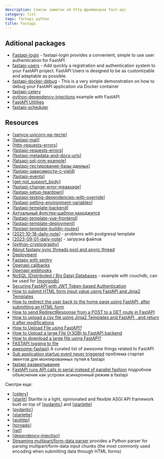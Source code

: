 ```yaml
---
description: Список заметок об http-фреймворке fast-api
category: list
tags: fastapi python
title: Fastapi
---
```

## Aditional packages

- [Fastapi-login](https://fastapi-login.readthedocs.io/) - fastapi-login provides a convenient, simple to use user authentication for FastAPI
- [fastapi-users](https://github.com/fastapi-users/fastapi-users) - Add quickly a registration and authentication system to your FastAPI project. FastAPI Users is designed to be as customizable and adaptable as possible.
- [fastapi-docker-debug](https://github.com/Kludex/fastapi-docker-debug) - This is a very simple demonstration on how to debug your FastAPI application via Docker container
- [fastapi-celery](https://github.com/GregaVrbancic/fastapi-celery)
- [python-dependency-injections](https://python-dependency-injector.ets-labs.org/examples/fastapi.html) example with FastAPI
- [FastAPI Utilities](https://fastapi-utils.davidmontague.xyz/)
- [fastapi-scheduler](https://github.com/amisadmin/fastapi-scheduler?tab=readme-ov-file)

## Resources

- [[запуск-uvicorn-на-тесте]]
- [[fastapi-mail]]
- [[http-requests-errors]]
- [[fastapi-requests-errors]]
- [[fastapi-metadata-and-docs-urls]]
- [[fatsapi-sql-orm-example]]
- [[fastapi-тестирование-базы-данных]]
- [[fastapi-зависимости-с-yield]]
- [[fastapi-events]]
- [[get-not_support_body]]
- [[fastapi-change-error-meaasage]]
- [[fastapi-setup-teardown]]
- [[fastapi-testing-dependencies-with-override]]
- [[fastapi-setting-environment-variables]]
- [[fastapi-template-backend]]
- [Актуальный фулстек-шаблон находжится](https://github.com/tiangolo/full-stack-fastapi-template)
- [[fastapi-template-vue-frontend]]
- [[fastapi-template-deployment]]
- [[fastapi-template-buildin-routes]]
- [[2021-10-18-daily-note]] - problems with postgresql template
- [[2023-09-01-daily-note]] - загрузка файлов
- [[python-cryptography]]
- [About fastapy sync threads pool and async thread](https://stackoverflow.com/a/71517830)
- [Deployment](https://fastapi.tiangolo.com/ru/deployment/)
- [Fastapy with sentry](https://docs.sentry.io/platforms/python/integrations/fastapi/#install)
- [Openapi callbacks](https://fastapi.tiangolo.com/advanced/openapi-callbacks/)
- [Openapi webhooks](https://fastapi.tiangolo.com/advanced/openapi-webhooks/)
- [NoSQL (Distributed / Big Data) Databases](https://fastapi.tiangolo.com/advanced/nosql-databases/) - example with couchdb, can be used for [[mongodb]]
- [Securing FastAPI with JWT Token-based Authentication](https://testdriven.io/blog/fastapi-jwt-auth/)
- [How to submit HTML form input value using FastAPI and Jinja2 Templates](https://stackoverflow.com/questions/74318682/how-to-submit-html-form-input-value-using-fastapi-and-jinja2-templates)
- [How to redirect the user back to the home page using FastAPI, after submitting an HTML form](https://stackoverflow.com/questions/70690454/how-to-redirect-the-user-back-to-the-home-page-using-fastapi-after-submitting-a)
- [How to send RedirectResponse from a POST to a GET route in FastAPI](https://stackoverflow.com/questions/73076517/how-to-send-redirectresponse-from-a-post-to-a-get-route-in-fastapi)
- [How to upload a csv file using Jinja2 Templates and FastAPI , and return it after modifications](https://stackoverflow.com/questions/74573656/how-to-upload-a-csv-file-using-jinja2-templates-and-fastapi-and-return-it-afte)
- [How to Upload File using FastAPI?](https://stackoverflow.com/questions/63048825/how-to-upload-file-using-fastapi)
- [How to Upload a large File (≥3GB) to FastAPI backend](https://stackoverflow.com/questions/73442335/how-to-upload-a-large-file-%E2%89%A53gb-to-fastapi-backend)
- [How to download a large file using FastAPI?](https://stackoverflow.com/questions/73550398/how-to-download-a-large-file-using-fastapi)
- [FASTAPI logging to file](https://stackoverflow.com/questions/60715275/fastapi-logging-to-file)
- [awesome-fastapi)](https://github.com/mjhea0/awesome-fastapi) A curated list of awesome things related to FastAPI
- [Sub application startup event never triggered](https://github.com/tiangolo/fastapi/issues/811) проблема стартап эвентов для монтированных путей в fastapi
- [fastapi развертывание](https://fastapi.tiangolo.com/ru/deployment/)
- [FastAPI runs API calls in serial instead of parallel fashion](https://stackoverflow.com/questions/71516140/fastapi-runs-api-calls-in-serial-instead-of-parallel-fashion) подробное объяснение как устроен асинхронный режим в fastapi

Смотри еще:

- [[celery]]
- [[starlit]] Starlite is a light, opinionated and flexible ASGI API framework built on top of [[pydantic]] and [[starlette]]
- [[pydantic]]
- [[starlette]]
- [[aiohttp]]
- [[tornado]]
- [[jwt]]
- [[dependency-injection]]
- [Streaming multipart/form-data parser](https://streaming-form-data.readthedocs.io/en/latest/#) provides a Python parser for parsing multipart/form-data input chunks (the most commonly used encoding when submitting data through HTML forms)

[//begin]: # "Autogenerated link references for markdown compatibility"
[запуск-uvicorn-на-тесте]: %D0%B7%D0%B0%D0%BF%D1%83%D1%81%D0%BA-uvicorn-%D0%BD%D0%B0-%D1%82%D0%B5%D1%81%D1%82%D0%B5 "Fast-api v3 спецификация"
[fastapi-mail]: fastapi-mail "Fastapi mail"
[http-requests-errors]: http-requests-errors "Http requests"
[fastapi-requests-errors]: fastapi-requests-errors "Fastapi requests errors"
[fastapi-metadata-and-docs-urls]: fastapi-metadata-and-docs-urls "Fastapi Metadata and Docs URLs"
[fatsapi-sql-orm-example]: fatsapi-sql-orm-example "Fatsapi sql orm example"
[fastapi-тестирование-базы-данных]: fastapi-%D1%82%D0%B5%D1%81%D1%82%D0%B8%D1%80%D0%BE%D0%B2%D0%B0%D0%BD%D0%B8%D0%B5-%D0%B1%D0%B0%D0%B7%D1%8B-%D0%B4%D0%B0%D0%BD%D0%BD%D1%8B%D1%85 "Fastapi тестирование базы данных"
[fastapi-зависимости-с-yield]: fastapi-%D0%B7%D0%B0%D0%B2%D0%B8%D1%81%D0%B8%D0%BC%D0%BE%D1%81%D1%82%D0%B8-%D1%81-yield "Fastapi зависимости с yield"
[fastapi-events]: fastapi-events "Fastapi events"
[get-not_support_body]: get-not_support_body "GET not support body"
[fastapi-change-error-meaasage]: fastapi-change-error-meaasage "Fastapi change error measage"
[fastapi-setup-teardown]: fastapi-setup-teardown "Fastapi setup teardown"
[fastapi-testing-dependencies-with-override]: fastapi-testing-dependencies-with-override "Fastapi testing dependencies with owerride"
[fastapi-setting-environment-variables]: fastapi-setting-environment-variables "Fastapi environment variables"
[fastapi-template-backend]: fastapi-template-backend "Fastapi template backend"
[fastapi-template-vue-frontend]: fastapi-template-vue-frontend "Fastapi frontend development"
[fastapi-template-deployment]: fastapi-template-deployment "Fastapi template deployment"
[fastapi-template-buildin-routes]: fastapi-template-buildin-routes "Fastapi template buildin routes"
[2021-10-18-daily-note]: ../posts/2021-10-18-daily-note "Проблемы с fastapi postgresql template"
[2023-09-01-daily-note]: ../posts/2023-09-01-daily-note "Несколько практических вопросов по загрузке файлов в фастапи"
[python-cryptography]: python-cryptography "Криптография в python"
[mongodb]: mongodb "MongoDB"
[celery]: celery "Celery"
[starlit]: starlit "Starlit"
[pydantic]: pydantic "Pydantic"
[starlette]: starlette "Starlette"
[aiohttp]: aiohttp "Aiohttp асинхронный клиент-свервер на python."
[tornado]: tornado "Tornado - http web-фреймворк и асинхронная библиотека"
[jwt]: jwt "JWT"
[dependency-injection]: dependency-injection "Dependency injection"
[//end]: # "Autogenerated link references"
[//begin]: # "Autogenerated link references for markdown compatibility"
[запуск-uvicorn-на-тесте]: запуск-uvicorn-на-тесте "Fast-api v3 спецификация"
[fastapi-mail]: fastapi-mail "Fastapi mail"
[http-requests-errors]: http-requests-errors "Http requests"
[fastapi-requests-errors]: fastapi-requests-errors "Fastapi requests errors"
[fastapi-metadata-and-docs-urls]: fastapi-metadata-and-docs-urls "Fastapi Metadata and Docs URLs"
[fatsapi-sql-orm-example]: fatsapi-sql-orm-example "Fatsapi sql orm example"
[fastapi-тестирование-базы-данных]: fastapi-тестирование-базы-данных "Fastapi тестирование базы данных"
[fastapi-зависимости-с-yield]: fastapi-зависимости-с-yield "Fastapi зависимости с yield"
[fastapi-events]: fastapi-events "Fastapi events"
[get-not_support_body]: get-not_support_body "GET not support body"
[fastapi-change-error-meaasage]: fastapi-change-error-meaasage "Fastapi change error measage"
[fastapi-setup-teardown]: fastapi-setup-teardown "Fastapi setup teardown"
[fastapi-testing-dependencies-with-override]: fastapi-testing-dependencies-with-override "Fastapi testing dependencies with owerride"
[fastapi-setting-environment-variables]: fastapi-setting-environment-variables "Fastapi environment variables"
[fastapi-template-backend]: fastapi-template-backend "Fastapi template backend"
[fastapi-template-vue-frontend]: fastapi-template-vue-frontend "Fastapi frontend development"
[fastapi-template-deployment]: fastapi-template-deployment "Fastapi template deployment"
[fastapi-template-buildin-routes]: fastapi-template-buildin-routes "Fastapi template buildin routes"
[2021-10-18-daily-note]: ../posts/2021-10-18-daily-note "Проблемы с fastapi postgresql template"
[python-cryptography]: python-cryptography "Криптография в python"
[mongodb]: mongodb "MongoDB"
[celery]: celery "Celery"
[starlit]: starlit "Starlit"
[pydantic]: pydantic "Pydantic"
[starlette]: starlette "Starlette"
[pydantic]: pydantic "Pydantic"
[starlette]: starlette "Starlette"
[aiohttp]: aiohttp "Aiohttp асинхронный клиент-свервер на python."
[tornado]: tornado "Tornado - http web-фреймворк и асинхронная библиотека"
[//end]: # "Autogenerated link references"
